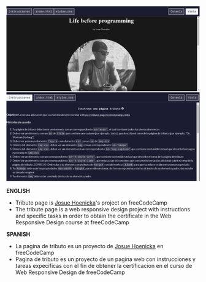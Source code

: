 <img src="/img/cap-project1.png" alt="tribute page by josue hoenicka">
<img src="/img/cap-instructions-project1.png" alt="instructions tribute page by josue hoenicka">

<b>ENGLISH</b>

- Tribute page is <a href="https://github.com/josuehoenicka">Josue Hoenicka</a>'s project on freeCodeCamp
- The tribute page is a web responsive design project with instructions and specific tasks in order to obtain the certificate in the Web Responsive Design course at freeCodeCamp

<b>SPANISH</b>

- La pagina de tributo es un proyecto de <a href="https://github.com/josuehoenicka">Josue Hoenicka</a> en freeCodeCamp
- Pagina de tributo es un proyecto de un pagina web con instrucciones y tareas expecificas con el fin de obtener la certificacion en el curso de Web Responsive Design de freeCodeCamp

